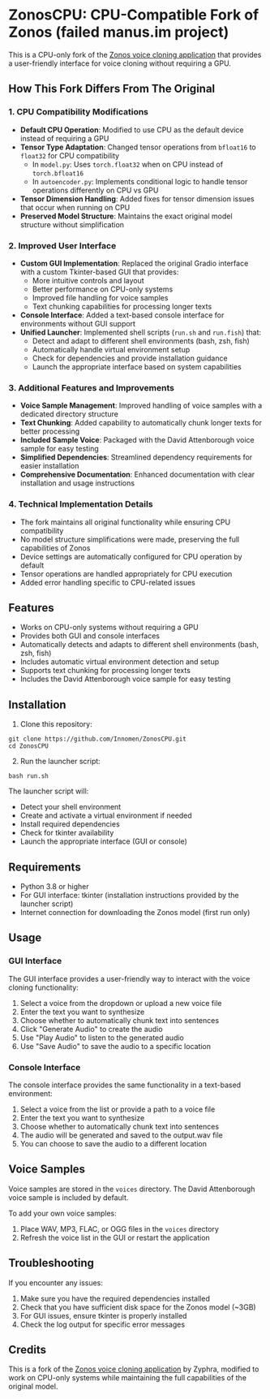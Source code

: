 # ZonosCPU: CPU-Compatible Fork of Zonos (failed manus.im project)

This is a CPU-only fork of the [Zonos voice cloning application](https://github.com/Zyphra/Zonos) that provides a user-friendly interface for voice cloning without requiring a GPU.

## How This Fork Differs From The Original

### 1. CPU Compatibility Modifications

- **Default CPU Operation**: Modified to use CPU as the default device instead of requiring a GPU
- **Tensor Type Adaptation**: Changed tensor operations from `bfloat16` to `float32` for CPU compatibility
  - In `model.py`: Uses `torch.float32` when on CPU instead of `torch.bfloat16`
  - In `autoencoder.py`: Implements conditional logic to handle tensor operations differently on CPU vs GPU
- **Tensor Dimension Handling**: Added fixes for tensor dimension issues that occur when running on CPU
- **Preserved Model Structure**: Maintains the exact original model structure without simplification

### 2. Improved User Interface

- **Custom GUI Implementation**: Replaced the original Gradio interface with a custom Tkinter-based GUI that provides:
  - More intuitive controls and layout
  - Better performance on CPU-only systems
  - Improved file handling for voice samples
  - Text chunking capabilities for processing longer texts
- **Console Interface**: Added a text-based console interface for environments without GUI support
- **Unified Launcher**: Implemented shell scripts (`run.sh` and `run.fish`) that:
  - Detect and adapt to different shell environments (bash, zsh, fish)
  - Automatically handle virtual environment setup
  - Check for dependencies and provide installation guidance
  - Launch the appropriate interface based on system capabilities

### 3. Additional Features and Improvements

- **Voice Sample Management**: Improved handling of voice samples with a dedicated directory structure
- **Text Chunking**: Added capability to automatically chunk longer texts for better processing
- **Included Sample Voice**: Packaged with the David Attenborough voice sample for easy testing
- **Simplified Dependencies**: Streamlined dependency requirements for easier installation
- **Comprehensive Documentation**: Enhanced documentation with clear installation and usage instructions

### 4. Technical Implementation Details

- The fork maintains all original functionality while ensuring CPU compatibility
- No model structure simplifications were made, preserving the full capabilities of Zonos
- Device settings are automatically configured for CPU operation by default
- Tensor operations are handled appropriately for CPU execution
- Added error handling specific to CPU-related issues

## Features

- Works on CPU-only systems without requiring a GPU
- Provides both GUI and console interfaces
- Automatically detects and adapts to different shell environments (bash, zsh, fish)
- Includes automatic virtual environment detection and setup
- Supports text chunking for processing longer texts
- Includes the David Attenborough voice sample for easy testing

## Installation

1. Clone this repository:
```
git clone https://github.com/Innomen/ZonosCPU.git
cd ZonosCPU
```

2. Run the launcher script:
```
bash run.sh
```

The launcher script will:
- Detect your shell environment
- Create and activate a virtual environment if needed
- Install required dependencies
- Check for tkinter availability
- Launch the appropriate interface (GUI or console)

## Requirements

- Python 3.8 or higher
- For GUI interface: tkinter (installation instructions provided by the launcher script)
- Internet connection for downloading the Zonos model (first run only)

## Usage

### GUI Interface

The GUI interface provides a user-friendly way to interact with the voice cloning functionality:

1. Select a voice from the dropdown or upload a new voice file
2. Enter the text you want to synthesize
3. Choose whether to automatically chunk text into sentences
4. Click "Generate Audio" to create the audio
5. Use "Play Audio" to listen to the generated audio
6. Use "Save Audio" to save the audio to a specific location

### Console Interface

The console interface provides the same functionality in a text-based environment:

1. Select a voice from the list or provide a path to a voice file
2. Enter the text you want to synthesize
3. Choose whether to automatically chunk text into sentences
4. The audio will be generated and saved to the output.wav file
5. You can choose to save the audio to a different location

## Voice Samples

Voice samples are stored in the `voices` directory. The David Attenborough voice sample is included by default.

To add your own voice samples:
1. Place WAV, MP3, FLAC, or OGG files in the `voices` directory
2. Refresh the voice list in the GUI or restart the application

## Troubleshooting

If you encounter any issues:

1. Make sure you have the required dependencies installed
2. Check that you have sufficient disk space for the Zonos model (~3GB)
3. For GUI issues, ensure tkinter is properly installed
4. Check the log output for specific error messages

## Credits

This is a fork of the [Zonos voice cloning application](https://github.com/Zyphra/Zonos) by Zyphra, modified to work on CPU-only systems while maintaining the full capabilities of the original model.
